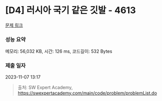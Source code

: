 # [D4] 러시아 국기 같은 깃발 - 4613 

[문제 링크](https://swexpertacademy.com/main/code/problem/problemDetail.do?contestProbId=AWQl9TIK8qoDFAXj) 

### 성능 요약

메모리: 56,032 KB, 시간: 126 ms, 코드길이: 532 Bytes

### 제출 일자

2023-11-07 13:17



> 출처: SW Expert Academy, https://swexpertacademy.com/main/code/problem/problemList.do